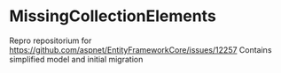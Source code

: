 # MissingCollectionElements

Repro repositorium for https://github.com/aspnet/EntityFrameworkCore/issues/12257
Contains simplified model and initial migration
